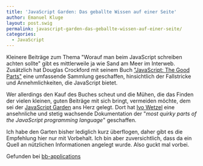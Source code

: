 ```yaml
---
title: 'JavaScript Garden: Das geballte Wissen auf einer Seite'
author: Emanuel Kluge
layout: post.swig
permalink: javascript-garden-das-geballte-wissen-auf-einer-seite/
categories:
  - JavaScript
---
```


Kleinere Beiträge zum Thema "Worauf man beim JavaScript schreiben achten sollte" gibt es mittlerweile ja wie Sand am Meer im Interweb. Zusätzlich hat Douglas Crockford mit seinem Buch ["JavaScript: The Good Parts"][amazon] eine umfassende Sammlung geschaffen, hinsichtlich der Fallstricke und Annehmlichkeiten, die JavaScript bietet.

Wer allerdings den Kauf des Buches scheut und die Mühen, die das Finden der vielen kleinen, guten Beiträge mit sich bringt, vermeiden möchte, dem sei der [JavaScript Garden][bonsaiden] ans Herz gelegt. Dort hat [Ivo Wetzel][stackoverflow] eine ansehnliche und stetig wachsende Dokumentation der "<cite>most quirky parts of the JavaScript programming language</cite>" geschaffen.

Ich habe den Garten bisher lediglich kurz überflogen, daher gibt es die Empfehlung hier nur mit Vorbehalt. Ich bin aber zuversichtlich, dass da ein Quell an nützlichen Informationen angelegt wurde. Also guckt mal vorbei.

Gefunden bei [bb-applications][bb_applications]

[amazon]: http://www.amazon.de/gp/product/0596517742?ie=UTF8&#038;camp=3206&#038;creative=21426&#038;creativeASIN=0596517742&#038;linkCode=shr&#038;tag=pha5-21&#038;linkId=QMWXFQG6PB3IVU7W
[bonsaiden]: http://bonsaiden.github.com/JavaScript-Garden/
[stackoverflow]: http://stackoverflow.com/users/170224/ivo-wetzel
[bb_applications]: http://bb-applications.tumblr.com/post/5642526143/javascript-garden
